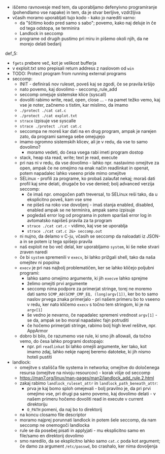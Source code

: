 - iščemo ravnovesje med tem, da uporabljamo defenyivno programiranje (pohendlamo vse napake) in tem, da je stvar berljive, vzdržljiva
- včasih moramo uporabljati tujo kodo - kako jo narediti varno:
	- da "ščitimo kodo pred samo s sabo"; povemo, kako naj deluje in če od tega odstopa, se terminira
	- Landlock in seccomp
	- programe od drugih pustimo pri miru in pišemo okoli njih, da ne morejo delati bedarij

def_5:
- `fgets` prebere več, kot je velikost bufferja
- v exploit.txt smo prepisali return address z naslovom od `win`
- TODO: Protect program from running external programs
- seccomp:
	- INIT - definiraš nov ruleset, poveš kaj se zgodi, če se pravila kršijo
	- nato povemo, kaj dovolimo - seccomp_rule_add
	- seccomp omejuje sistemske klice (syscall)
	- dovoliti rabimo write, read, open, close ... - na pamet težko vemo, kaj vse je noter, začnemo s tistim, kar mislimo, da imamo
	- `./protect ./cat cat.c`
	- `./protect ./cat explot.txt`
	- `strace` izpisuje vse syscalle
	- `strace ./protect ./cat cat.c`
	- seccompa ne moreš kar dati na en drug program, ampak je narejen zato, da programi samega sebe omejujejo
	- imamo ogromno sistemskih klicev, ali je v redu, da vse to samo dovolimo?
		- moramo vedeti, do česa vsega rabi imeti program dostop
	- stack, heap sta read, write; text je read, execute
	- pri nas ni v redu, da vse dovolimo - lahko npr. nastavimo omejitve za open, ampak če ne omejimo na enak način readlinkat in openat, potem napadalec lahko vseeno pride mimo omejitve
	- SELinux - profili za programe, ko probaš zalaufat nekaj; moraš dati profil kaj sme delati, drugače bo vse denied; bolj advanced verzija seccomp:
		- če imaš npr. omogočen path treversal, to SELinux reši tako, da u eksplicitno poveš, kam vse sme
		- ne pišeš na roko vse dovoljenj - imaš stanja enabled, disabled, enabled ampak se ne terminira, ampak samo izpisuje
		- pogledaš error log od programa in potem sparšaš error log in avtomatsko napišeš pravila za ta program
		- `strace ./cat cat.c` - vidimo, kaj vse se uporablja
		- `strace ./cat cat.c 2&> seccomp.out`
	- ni nujno, da delamo v C-ju, včasih se seccomp da naloadati iz JSON-a in se potem iz tega spišejo pravila
	- naš exploit ne bo več delal, ker uporabljamo `system`, ki še neke stvari zraven naredi
	- če bi `system` spremenili v `execv`, bi lahko prižgali shell, tako da naša omejitev ni popolna
	- `execv` je pri nas najbolj problematičen, ker se lahko kličejo poljubni programi:
		- lahko samo omejimo argumente, ki jih `execve` lahko sprejme
		- želimo omejiti prvi argumente
		- seccomp nima podpore za primerjat stringe, torej ne moremo dati samo `SCMP_A0(SCMP_CMP_EQ, (long)argv[1])`, ker bo to samo naslov prvega znaka primerjalo - pri našem primeru bo to vseeno v redu, ker nato kličemo `execv` s točno tem stringom, ki je na `argv[1]`
		- še vedno je nevarno, če napadalec spremeni vrednost `argv[1]` - se da, ampak se bo moral napadalec fajn potruditi
		- če hočemo primerjati stringe, rabimo bolj high level rešitve, npr. AppArmor
	- dobro bi bilo, če razumemo vse rule, ki smo jih allowali, da točno vemo, do česa lahko programi dostopajo:
		- npr. pri `readlinkat` bi lahko omejili argumente, ker tako, kot imamo zdaj, lahko nekje naprej beremo datoteke, ki jih nismo hoteli pustiti
- landlock:
	- omejitve s stališča file systema in networka; omejitve do določenega resursa (omejitve na nivoju resourcov) - korak višje od seccomp
	- https://man7.org/linux/man-pages/man2/landlock_add_rule.2.html
	- zakaj rabimo `landlock_ruleset_attr` in `landlock_path_beneath_attr`:
		- prva je kaj bomo sploh omejevali - bolj pravilno je, da pri prvi omejimo vse, pri drugi pa samo povemo, kaj dovolimo delati - v našem primeru hočemo dovoliti read in execute v current direktoriju
		- `O_PATH` pomeni, da naj bo to direktorij
	- na koncu closamo file descriptor
	- moramo najprej porunnati landlock in potem šele seccomp, da nam seccomp ne onemogoči landlocka
	- rule se da posebej pisati in applyjati - mu eksplicitno samo en file/samo en direktorij dovolimo
	- smo naredilo, da se eksplicitno lahko samo `cat.c` poda kot argument; če damo za argument `/etc/passwd`, bo crashalo, ker nima dovoljenja